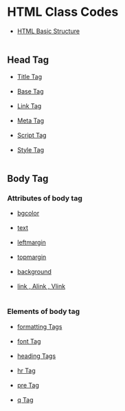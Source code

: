 # HTML Class Codes


- [HTML Basic Structure](htmlBasicStructure.md)<br><br>
## Head Tag
- [Title Tag](titleTag.md)<br><br>
- [Base Tag](baseTag.md)<br><br>
- [Link Tag](linkTag.md)<br><br>
- [Meta Tag](metaTag.md)<br><br>
- [Script Tag](scriptTag.md)<br><br>
- [Style Tag](styleTag.md)<br><br>

## Body Tag
### Attributes of body tag
- [bgcolor](bgcolorAttribute.md)<br><br>
- [text](textAttribute.md)<br><br>
- [leftmargin](leftMarginAttribute.md)<br><br>
- [topmargin](topMarginAttribute.md)<br><br>
- [background](backgroundAttribute.md)<br><br>
- [link , Alink , Vlink](linkAlinkVlink.md)<br><br>

### Elements of body tag
- [formatting Tags](formattingTags.md)<br><br>
- [font Tag](fontTag.md)<br><br>
- [heading Tags](headingTag.md)<br><br>
- [hr Tag](hrTag.md)<br><br>
- [pre Tag](preTag.md)<br><br>
- [q Tag](qTag.md)<br><br>


